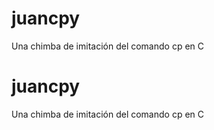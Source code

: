 # juancpy

Una chimba de imitación del comando cp en C
# juancpy

Una chimba de imitación del comando cp en C
